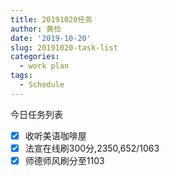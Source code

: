 ```yaml
---
title: 20191020任务
author: 黄俭
date: '2019-10-20'
slug: 20191020-task-list
categories:
  - work plan
tags:
  - Schedule
---
```


今日任务列表

- [X] 收听美语咖啡屋
- [X] 法宣在线刷300分,2350,652/1063
- [X] 师德师风刷分至1103
